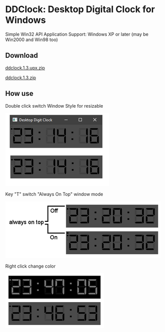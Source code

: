 # DDClock: Desktop Digital Clock for Windows
Simple Win32 API Application
Support: Windows XP or later (may be Win2000 and Win98 too)

## Download
[ddclock.1.3.upx.zip](https://github.com/rty65tt/ddclock/raw/master/release/ddclock.1.3.upx.zip)

[ddclock.1.3.zip](https://github.com/rty65tt/ddclock/raw/master/release/ddclock.1.3.zip)

## How use

Double click switch Window Style for resizable

![](https://raw.githubusercontent.com/rty65tt/ddclock/master/switchwinstyle.png)


Key "T" switch "Always On Top" window mode

![](https://raw.githubusercontent.com/rty65tt/ddclock/master/alwaysontop.png)


Right click change color

![](https://raw.githubusercontent.com/rty65tt/ddclock/master/switchtcolor.png)
